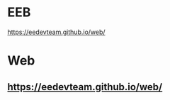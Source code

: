 # EEB
https://eedevteam.github.io/web/
# Web
https://eedevteam.github.io/web/
------------------------------------
